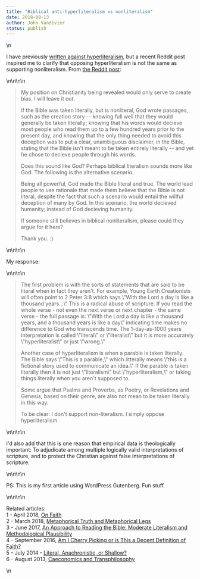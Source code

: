 ```yaml
---
title: "Biblical anti-hyperliteralism vs nonliteralism"
date: 2018-08-13
author: John Vandivier
status: publish
---
```


<!-- wp:paragraph -->\n<p>I have previously <a href=\"http://www.afterecon.com/philosophy-religion-and-apologetics/approach-reading-bible-moderate-literalism-methodological-plausibility/\">written against hyperliteralism</a>, but a recent Reddit post inspired me to clarify that opposing hyperliteralism is not the same as supporting nonliteralism. From <a href=\"https://www.reddit.com/r/DebateAChristian/comments/96wid2/biblical_nonliteralism/\">the Reddit post</a>:</p>\n<!-- /wp:paragraph -->\n\n<!-- wp:quote -->\n<blockquote class=\"wp-block-quote\"><p>My position on Christianity being revealed would only serve to create bias. I will leave it out.</p><p>If the Bible was taken literally, but is nonliteral, God wrote passages, such as the creation story -- knowing full well that they would generally be taken literally; knowing that his words would decieve most people who read them up to a few hundred years prior to the present day, and knowing that the only thing needed to avoid this deception was to put a clear, unambiguous disclaimer, in the Bible, stating that the Bible isn't meant to be taken entirely literally -- and yet he chose to decieve people through his words.</p><p>Does this sound like God? Perhaps biblical literalism sounds more like God. The following is the alternative scenario.</p><p>Being all powerful, God made the Bible literal and true. The world lead people to use rationale that made them believe that the Bible is not literal, despite the fact that such a scenario would entail the willful deception of many by God. In this scenario, the world decieved humanity; instead of God decieving humanity.</p><p>If someone still believes in biblical nonliteralism, please could they argue for it here?</p><p>Thank you. :)</p></blockquote>\n<!-- /wp:quote -->\n\n<!-- wp:paragraph -->\n<p>My response:</p>\n<!-- /wp:paragraph -->\n\n<!-- wp:quote -->\n<blockquote class=\"wp-block-quote\"><p>The first problem is with the sorts of statements that are said to be literal when in fact they aren't. For example, Young Earth Creationists will often point to 2 Peter 3:8 which says \"With the Lord a day is like a thousand years…\" This is a radical abuse of scripture. If you read the whole verse - not even the next verse or next chapter - the same verse - the full passage is: \"With the Lord a day is like a thousand years, and a thousand years is like a day\" indicating time makes no difference to God who transcends time. The 1-day-as-1000 years interpretation is called \"literal\" or \"literalist\" but it is more accurately \"hyperliteralist\" or just \"wrong.\"</p><p>Another case of hyperliteralism is when a parable is taken literally. The Bible says \"This is a parable,\" which litterally means \"this is a fictional story used to communicate an idea.\" If the parable is taken literally then it is not just \"literalism\" but \"hyperliteralism,\" or taking things literally when you aren't supposed to.</p><p>Some argue that Psalms and Proverbs, as Poetry, or Revelations and Genesis, based on their genre, are also not mean to be taken literally in this way.</p><p>To be clear: I don't support non-literalism. I simply oppose hyperliteralism.</p></blockquote>\n<!-- /wp:quote -->\n\n<!-- wp:paragraph -->\n<p>I'd also add that this is one reason that empirical data is theologically important: To adjudicate among multiple logically valid interpretations of scripture, and to protect the Christian against false interpretations of scripture.</p>\n<!-- /wp:paragraph -->\n\n<!-- wp:paragraph -->\n<p>PS: This is my first article using WordPress Gutenberg. Fun stuff.</p>\n<!-- /wp:paragraph -->\n\n<!-- wp:paragraph -->\n<p>Related articles:<br/>1 - April 2018, <a href=\"http://www.afterecon.com/philosophy-religion-and-apologetics/on-faith/\">On Faith</a><br/>2 - March 2018, <a href=\"http://www.afterecon.com/philosophy-religion-and-apologetics/metaphorical-truth-metaphorical-legs/\">Metaphorical Truth and Metaphorical Legs</a><br/>3 - June 2017, <a href=\"http://www.afterecon.com/philosophy-religion-and-apologetics/approach-reading-bible-moderate-literalism-methodological-plausibility/\">An Approach to Reading the Bible: Moderate Literalism and Methodological Plausibility</a><br/>4 - September 2016, <a href=\"http://www.afterecon.com/philosophy-religion-and-apologetics/cherry-picking-decent-definition-faith/\">Am I Cherry Picking or is This a Decent Definition of Faith?</a><br/>5 - July 2014 - <a href=\"http://www.afterecon.com/philosophy-religion-and-apologetics/literal-anachronistic-or-shallow/\">Literal, Anachronistic, or Shallow?</a><br/>6 - August 2013, <a href=\"http://www.afterecon.com/theoretical-development-and-application/caeconomics-and-transphilosophy/\">Caeconomics and Transphilosophy</a></p>\n<!-- /wp:paragraph -->